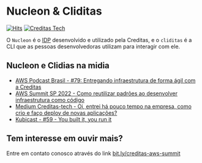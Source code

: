 # Nucleon & Cliditas

[![Hits](https://hits.seeyoufarm.com/api/count/incr/badge.svg?url=https%3A%2F%2Fgithub.com%2Fcreditas%2Fcliditas-nucleon&count_bg=%2379C83D&title_bg=%23555555&icon=&icon_color=%23E7E7E7&title=hits&edge_flat=false)](https://github.com/creditas/cliditas-nucleon)
[![Creditas Tech](https://img.shields.io/badge/Medium-12100E?style=flat&logo=medium&logoColor=white&link=https://medium.com/creditas-tech/)](https://medium.com/creditas-tech "Follow on Medium")

O `Nucleon` é o [IDP](https://internaldeveloperplatform.org/) desenvolvido e utilizado pela Creditas, e o `cliditas` é a CLI que as pessoas desenvolvedoras utilizam para interagir com ele.


## Nucleon e Clidias na midia

- [AWS Podcast Brasil - #79: Entregando infraestrutura de forma ágil com a Creditas](https://d1oqpvwii7b6rh.cloudfront.net/episodes/EP79-creditas.mp3)
- [AWS Summit SP 2022 - Como reutilizar padrões ao desenvolver infraestrutura como código](https://www.youtube.com/watch?v=Y9JP4IE2Im4&list=PL2yQDdvlhXf8tnXo-3G8Qk9lKYCiSM2FG&index=51)
- [Medium Creditas-tech - Oi, entrei há pouco tempo na empresa, como crio e faço deploy de novas aplicações?](https://medium.com/creditas-tech/boa-tarde-entrei-h%C3%A1-pouco-tempo-na-empresa-como-crio-e-fa%C3%A7o-deploy-de-novas-aplica%C3%A7%C3%B5es-376fe1abab21)
- [Kubicast - #59 - You built it, you run it](https://www.getup.io/kubicast/)

## Tem interesse em ouvir mais?

Entre em contato conosco através do link [bit.ly/creditas-aws-summit](https://bit.ly/creditas-aws-summit)

